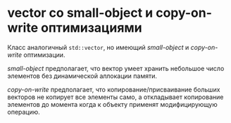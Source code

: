 # vector со small-object и copy-on-write оптимизациями

Класс аналогичный `std::vector`, но
имеющий *small-object* и *copy-on-write* оптимизации.

*small-object* предполагает, что вектор умеет хранить небольшое число элементов
без динамической аллокации памяти.

*copy-on-write* предполагает, что
копирование/присваивание больших векторов не копирует все элементы само, а
откладывает копирование элементов до момента когда к объекту применят
модифицирующую операцию.
